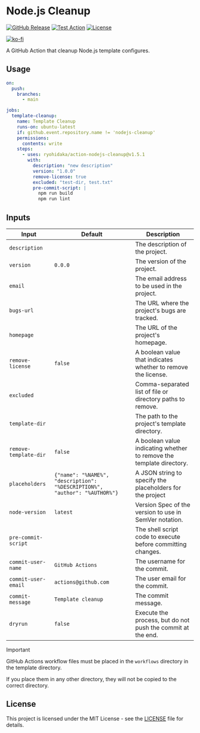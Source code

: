 # Node.js Cleanup

[![GitHub Release](https://img.shields.io/github/v/release/ryohidaka/action-nodejs-cleanup)](https://github.com/ryohidaka/action-nodejs-cleanup/releases/)
[![Test Action](https://github.com/ryohidaka/action-nodejs-cleanup/actions/workflows/test.yml/badge.svg)](https://github.com/ryohidaka/action-nodejs-cleanup/actions/workflows/test.yml)
[![License](https://img.shields.io/badge/license-MIT-blue.svg)](https://opensource.org/licenses/MIT)

[![ko-fi](https://ko-fi.com/img/githubbutton_sm.svg)](https://ko-fi.com/B0B6TVH92)

A GitHub Action that cleanup Node.js template configures.

## Usage

```yml
on:
  push:
    branches:
      - main

jobs:
  template-cleanup:
    name: Template Cleanup
    runs-on: ubuntu-latest
    if: github.event.repository.name != 'nodejs-cleanup'
    permissions:
      contents: write
    steps:
      - uses: ryohidaka/action-nodejs-cleanup@v1.5.1
        with:
          description: "new description"
          version: "1.0.0"
          remove-license: true
          excluded: "test-dir, test.txt"
          pre-commit-script: |
            npm run build
            npm run lint
```

## Inputs

| Input                 | Default                                                                    | Description                                                          |
| --------------------- | -------------------------------------------------------------------------- | -------------------------------------------------------------------- |
| `description`         |                                                                            | The description of the project.                                      |
| `version`             | `0.0.0`                                                                    | The version of the project.                                          |
| `email`               |                                                                            | The email address to be used in the project.                         |
| `bugs-url`            |                                                                            | The URL where the project's bugs are tracked.                        |
| `homepage`            |                                                                            | The URL of the project's homepage.                                   |
| `remove-license`      | `false`                                                                    | A boolean value that indicates whether to remove the license.        |
| `excluded`            |                                                                            | Comma-separated list of file or directory paths to remove.           |
| `template-dir`        |                                                                            | The path to the project's template directory.                        |
| `remove-template-dir` | `false`                                                                    | A boolean value indicating whether to remove the template directory. |
| `placeholders`        | `{"name": "%NAME%", "description": "%DESCRIPTION%", "author": "%AUTHOR%"}` | A JSON string to specify the placeholders for the project            |
| `node-version`        | `latest`                                                                   | Version Spec of the version to use in SemVer notation.               |
| `pre-commit-script`   |                                                                            | The shell script code to execute before committing changes.          |
| `commit-user-name`    | `GitHub Actions`                                                           | The username for the commit.                                         |
| `commit-user-email`   | `actions@github.com`                                                       | The user email for the commit.                                       |
| `commit-message`      | `Template cleanup`                                                         | The commit message.                                                  |
| `dryrun`              | `false`                                                                    | Execute the process, but do not push the commit at the end.          |

> [!IMPORTANT]
> GitHub Actions workflow files must be placed in the `workflows` directory in the template directory.
>
> If you place them in any other directory, they will not be copied to the correct directory.

## License

This project is licensed under the MIT License - see the [LICENSE](LICENSE) file for details.
